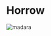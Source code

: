 # Horrow

![madara](https://github.com/altamish1994/Horrow/assets/13089655/1aff16db-ae99-4233-aff2-8f7b24a59f70)
